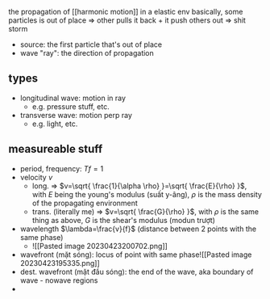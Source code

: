 the propagation of [[harmonic motion]] in a elastic env
basically, some particles is out of place => other pulls it back + it push others out => shit storm

- source: the first particle that's out of place
- wave "ray": the direction of propagation

## types
- longitudinal wave: motion in ray
	- e.g. pressure stuff, etc.
- transverse wave: motion perp ray
	- e.g. light, etc.

## measureable stuff
- period, frequency: $Tf=1$
- velocity $v$
	- long. => $v=\sqrt{ \frac{1}{\alpha \rho} }=\sqrt{ \frac{E}{\rho} }$, with $E$ being the young's modulus (suất y-âng), $\rho$ is the mass density of the propagating environment
	- trans. (literally me) => $v=\sqrt{ \frac{G}{\rho} }$, with $\rho$ is the same thing as above, $G$ is the shear's modulus (modun trượt)
- wavelength $\lambda=\frac{v}{f}$ (distance between 2 points with the same phase)
	- ![[Pasted image 20230423200702.png]]
- wavefront (mặt sóng): locus of point with same phase![[Pasted image 20230423195335.png]]
- dest. wavefront (mặt đầu sóng): the end of the wave, aka boundary of wave - nowave regions
- 